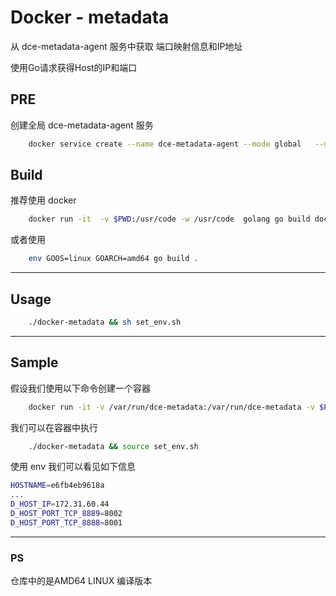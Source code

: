 # Docker - metadata

从 dce-metadata-agent 服务中获取 端口映射信息和IP地址

使用Go请求获得Host的IP和端口

## PRE

创建全局 dce-metadata-agent 服务
```bash
    docker service create --name dce-metadata-agent --mode global   --mount type=bind,src=/var/run,dst=/var/run -l io.daocloud.dce.system=build-in daocloud.io/daocloud/dce-metadata-agent 
```

## Build

推荐使用 docker

```bash
    docker run -it  -v $PWD:/usr/code -w /usr/code  golang go build docker-metadata.go
```

或者使用 

```bash
    env GOOS=linux GOARCH=amd64 go build .
```

---

## Usage

```bash
    ./docker-metadata && sh set_env.sh
```

---

## Sample
假设我们使用以下命令创建一个容器 

```bash
    docker run -it -v /var/run/dce-metadata:/var/run/dce-metadata -v $PWD:/usr/code -w /usr/code  -p 8001:8888 -p 8002:8889 centos
```

我们可以在容器中执行

```bash
    ./docker-metadata && source set_env.sh
```

使用 env 我们可以看见如下信息
```bash
HOSTNAME=e6fb4eb9618a
...
D_HOST_IP=172.31.60.44
D_HOST_PORT_TCP_8889=8002
D_HOST_PORT_TCP_8888=8001
```

---

### PS
仓库中的是AMD64 LINUX 编译版本